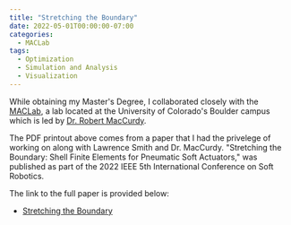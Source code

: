 ```yaml
---
title: "Stretching the Boundary"
date: 2022-05-01T00:00:00-07:00
categories:
  - MACLab
tags:
  - Optimization
  - Simulation and Analysis
  - Visualization
---
```


While obtaining my Master's Degree, I collaborated closely with the [MACLab](https://www.matterassembly.org/), a lab located at the University of Colorado's Boulder campus which is led by [Dr. Robert MacCurdy](https://www.colorado.edu/mechanical/robert-maccurdy).

<object data="../PDFs/JacobHaimes_Stretching-the-Boundary-Vis.pdf" width="1000" height="1000" type='application/pdf'></object>

The PDF printout above comes from a paper that I had the privelege of working on along with Lawrence Smith and Dr. MacCurdy. "Stretching the Boundary: Shell Finite Elements for Pneumatic Soft Actuators," was published as part of the 2022 IEEE 5th International Conference on Soft Robotics.

The link to the full paper is provided below:
- <a href="https://jacob-haimes.github.io/PDFs/JacobHaimes_Stretching-the-Boundary.pdf" target="_blank" rel="noreferrer noopener">Stretching the Boundary</a>
